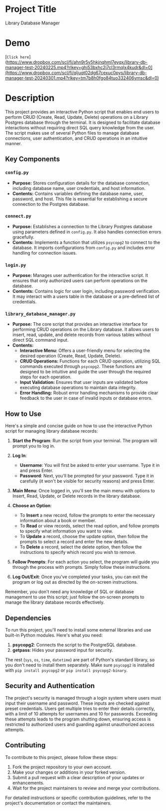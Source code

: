 # Project Title
Library Database Manager

# Demo
[`Click here`](https://www.dropbox.com/scl/fi/ahn9r5v5hkjnqhml7eyqx/library-db-manager-test-20240225.mp4?rlkey=ghi53bxhc2j7cl3rmqlx4kudr&dl=0](https://www.dropbox.com/scl/fi/qljuqt02dg67cexuc0pys/library-db-manager-test-20240301.mp4?rlkey=tm7b8h0fgo84tuo332406ymsc&dl=0)

# Description
This project provides an interactive Python script that enables end users to perform CRUD (Create, Read, Update, Delete) operations on a Library Postgres database through the terminal. It is designed to facilitate database interactions without requiring direct SQL query knowledge from the user. The script makes use of several Python files to manage database connections, user authentication, and CRUD operations in an intuitive manner.

## Key Components

### `config.py`
- **Purpose:** Stores configuration details for the database connection, including database name, user credentials, and host information.
- **Contents:** Contains variables defining the database name, user, password, and host. This file is essential for establishing a secure connection to the Postgres database.

### `connect.py`
- **Purpose:** Establishes a connection to the Library Postgres database using parameters defined in `config.py`. It also handles connection errors gracefully.
- **Contents:** Implements a function that utilizes `psycopg2` to connect to the database. It imports configurations from `config.py` and includes error handling for connection issues.

### `login.py`
- **Purpose:** Manages user authentication for the interactive script. It ensures that only authorized users can perform operations on the database.
- **Contents:** Contains logic for user login, including password verification. It may interact with a users table in the database or a pre-defined list of credentials.

### `library_database_manager.py`
- **Purpose:** The core script that provides an interactive interface for performing CRUD operations on the Library database. It allows users to insert, read, update, and delete records from various tables without direct SQL command input.
- **Contents:** 
  - **Interactive Menu:** Offers a user-friendly menu for selecting the desired operation (Create, Read, Update, Delete).
  - **CRUD Operations:** Functions for each CRUD operation, utilizing SQL commands executed through `psycopg2`. These functions are designed to be intuitive and guide the user through the required steps for each operation.
  - **Input Validation:** Ensures that user inputs are validated before executing database operations to maintain data integrity.
  - **Error Handling:** Robust error handling mechanisms to provide clear feedback to the user in case of invalid inputs or database errors.

## How to Use
Here's a simple and concise guide on how to use the interactive Python script for managing library database records:

1. **Start the Program**: Run the script from your terminal. The program will prompt you to log in.

2. **Log In**:
   - **Username**: You will first be asked to enter your username. Type it in and press Enter.
   - **Password**: Next, you'll be prompted for your password. Type it in carefully (it won't be visible for security reasons) and press Enter.

3. **Main Menu**: Once logged in, you'll see the main menu with options to Insert, Read, Update, or Delete records in the library database.

4. **Choose an Option**:
   - To **Insert** a new record, follow the prompts to enter the necessary information about a book or member.
   - To **Read** or view records, select the read option, and follow prompts to specify what information you want to view.
   - To **Update** a record, choose the update option, then follow the prompts to select a record and enter the new details.
   - To **Delete** a record, select the delete option, then follow the instructions to specify which record you wish to remove.

5. **Follow Prompts**: For each action you select, the program will guide you through the process with prompts. Simply follow these instructions.

6. **Log Out/Exit**: Once you've completed your tasks, you can exit the program or log out as directed by the on-screen instructions.

Remember, you don't need any knowledge of SQL or database management to use this script; just follow the on-screen prompts to manage the library database records effectively.

## Dependencies
To run this project, you'll need to install some external libraries and use built-in Python modules. Here's what you need:

1. **psycopg2**: Connects the script to the PostgreSQL database.
2. **getpass**: Hides your password input for security.

The rest (`sys`, `os`, `time`, `datetime`) are part of Python's standard library, so you don't need to install them separately. Make sure `psycopg2` is installed with `pip install psycopg2` or `pip install psycopg2-binary`.

## Security and Authentication
The project's security is managed through a login system where users must input their username and password. These inputs are checked against preset credentials. Users get multiple tries to enter their details correctly, with a limit of 10 attempts for usernames and 10 for passwords. Exceeding these attempts leads to the program shutting down, ensuring access is restricted to authorized users and guarding against unauthorized access attempts.

## Contributing
To contribute to this project, please follow these steps: 

1. Fork the project repository to your own account.
2. Make your changes or additions in your forked version.
3. Submit a pull request with a clear description of your updates or enhancements.
4. Wait for the project maintainers to review and merge your contributions.

For detailed instructions or specific contribution guidelines, refer to the project's documentation or contact the maintainers.

